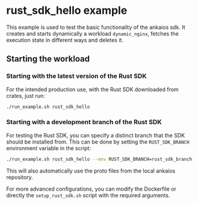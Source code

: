 # rust_sdk_hello example

This example is used to test the basic functionality of the ankaios sdk. It creates and starts dynamically a workload `dynamic_nginx`, fetches the execution state in different ways and deletes it.

## Starting the workload

### Starting with the latest version of the Rust SDK

For the intended production use, with the Rust SDK downloaded from crates, just run:

``` bash
./run_example.sh rust_sdk_hello
```

### Starting with a development branch of the Rust SDK

For testing the Rust SDK, you can specify a distinct branch that the SDK should be installed from. This can be done by setting the `RUST_SDK_BRANCH` environment variable in the script:

``` bash
./run_example.sh rust_sdk_hello --env RUST_SDK_BRANCH=rust_sdk_branch
```

This will also automatically use the proto files from the local ankaios repository.

For more advanced configurations, you can modify the Dockerfile or directly the `setup_rust_sdk.sh` script with the required arguments.
